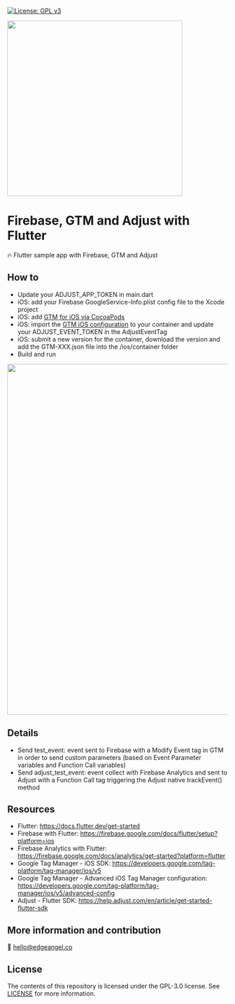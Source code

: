 [![License: GPL v3](https://img.shields.io/badge/License-GPLv3-blue.svg)](https://www.gnu.org/licenses/gpl-3.0)

<img src="https://assets.edgeangel.co/app-firebase-gtm-adjust-flutter.png" width="400">

# Firebase, GTM and Adjust with Flutter
🔥 Flutter sample app with Firebase, GTM and Adjust

## How to 
* Update your ADJUST_APP_TOKEN in main.dart
* iOS: add your Firebase GoogleService-Info.plist config file to the Xcode project
* iOS: add [GTM for iOS via CocoaPods](https://developers.google.com/tag-platform/tag-manager/ios/v5#1_add_tag_manager_to_your_project) 
* iOS: import the [GTM iOS configuration](https://assets.edgeangel.co/GTM_config.json) to your container and update your ADJUST_EVENT_TOKEN in the AdjustEventTag
* iOS: submit a new version for the container, download the version and add the GTM-XXX.json file into the /ios/container folder
* Build and run

<img src="https://assets.edgeangel.co/app-firebase-gtm-adjust-flutter-mockup.png" width="800">

## Details
* Send test_event: event sent to Firebase with a Modify Event tag in GTM in order to send custom parameters (based on Event Parameter variables and Function Call variables)
* Send adjust_test_event: event collect with Firebase Analytics and sent to Adjust with a Function Call tag triggering the Adjust native trackEvent() method

## Resources
* Flutter: https://docs.flutter.dev/get-started 
* Firebase with Flutter: https://firebase.google.com/docs/flutter/setup?platform=ios 
* Firebase Analytics with Flutter: https://firebase.google.com/docs/analytics/get-started?platform=flutter 
* Google Tag Manager - iOS SDK: https://developers.google.com/tag-platform/tag-manager/ios/v5
* Google Tag Manager - Advanced iOS Tag Manager configuration: https://developers.google.com/tag-platform/tag-manager/ios/v5/advanced-config 
* Adjust - Flutter SDK: https://help.adjust.com/en/article/get-started-flutter-sdk

## More information and contribution
💌 hello@edgeangel.co

## License
The contents of this repository is licensed under the GPL-3.0 license. See [LICENSE](LICENSE) for more information.